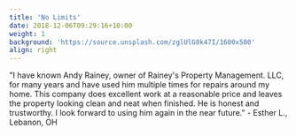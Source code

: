 ```yaml
---
title: 'No Limits'
date: 2018-12-06T09:29:16+10:00
weight: 1
background: 'https://source.unsplash.com/zglUlG8k47I/1600x500'
align: right
---
```


"I have known Andy Rainey, owner of Rainey's Property Management. LLC, for many years and have used him multiple times for repairs around my home. This company does excellent work at a reasonable price and leaves the property looking clean and neat when finished. He is honest and trustworthy. I look forward to using him again in the near future." - Esther L., Lebanon, OH

